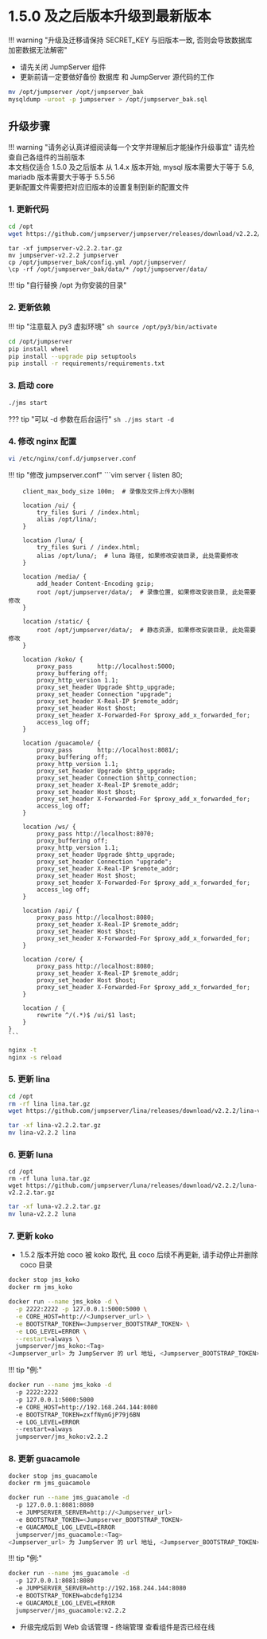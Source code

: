 # 1.5.0 及之后版本升级到最新版本

!!! warning "升级及迁移请保持 SECRET_KEY 与旧版本一致, 否则会导致数据库加密数据无法解密"

- 请先关闭 JumpServer 组件
- 更新前请一定要做好备份 数据库 和 JumpServer 源代码的工作

```sh
mv /opt/jumpserver /opt/jumpserver_bak
mysqldump -uroot -p jumpserver > /opt/jumpserver_bak.sql
```

## 升级步骤

!!! warning "请务必认真详细阅读每一个文字并理解后才能操作升级事宜"
    请先检查自己各组件的当前版本  
    本文档仅适合 1.5.0 及之后版本
    从 1.4.x 版本开始, mysql 版本需要大于等于 5.6, mariadb 版本需要大于等于 5.5.56  
    更新配置文件需要把对应旧版本的设置复制到新的配置文件


### 1. 更新代码

```sh
cd /opt
wget https://github.com/jumpserver/jumpserver/releases/download/v2.2.2/jumpserver-v2.2.2.tar.gz
```

```
tar -xf jumpserver-v2.2.2.tar.gz
mv jumpserver-v2.2.2 jumpserver
cp /opt/jumpserver_bak/config.yml /opt/jumpserver/
\cp -rf /opt/jumpserver_bak/data/* /opt/jumpserver/data/
```

!!! tip "自行替换 /opt 为你安装的目录"

### 2. 更新依赖

!!! tip "注意载入 py3 虚拟环境"
    ```sh
    source /opt/py3/bin/activate
    ```

```sh
cd /opt/jumpserver
pip install wheel
pip install --upgrade pip setuptools
pip install -r requirements/requirements.txt
```

### 3. 启动 core

```sh
./jms start
```

??? tip "可以 -d 参数在后台运行"
    ```sh
    ./jms start -d  
    ```

### 4. 修改 nginx 配置

```sh
vi /etc/nginx/conf.d/jumpserver.conf
```

!!! tip "修改 jumpserver.conf"
    ```vim
    server {
        listen 80;

        client_max_body_size 100m;  # 录像及文件上传大小限制

        location /ui/ {
            try_files $uri / /index.html;
            alias /opt/lina/;
        }

        location /luna/ {
            try_files $uri / /index.html;
            alias /opt/luna/;  # luna 路径, 如果修改安装目录, 此处需要修改
        }

        location /media/ {
            add_header Content-Encoding gzip;
            root /opt/jumpserver/data/;  # 录像位置, 如果修改安装目录, 此处需要修改
        }

        location /static/ {
            root /opt/jumpserver/data/;  # 静态资源, 如果修改安装目录, 此处需要修改
        }

        location /koko/ {
            proxy_pass       http://localhost:5000;
            proxy_buffering off;
            proxy_http_version 1.1;
            proxy_set_header Upgrade $http_upgrade;
            proxy_set_header Connection "upgrade";
            proxy_set_header X-Real-IP $remote_addr;
            proxy_set_header Host $host;
            proxy_set_header X-Forwarded-For $proxy_add_x_forwarded_for;
            access_log off;
        }

        location /guacamole/ {
            proxy_pass       http://localhost:8081/;
            proxy_buffering off;
            proxy_http_version 1.1;
            proxy_set_header Upgrade $http_upgrade;
            proxy_set_header Connection $http_connection;
            proxy_set_header X-Real-IP $remote_addr;
            proxy_set_header Host $host;
            proxy_set_header X-Forwarded-For $proxy_add_x_forwarded_for;
            access_log off;
        }

        location /ws/ {
            proxy_pass http://localhost:8070;
            proxy_buffering off;
            proxy_http_version 1.1;
            proxy_set_header Upgrade $http_upgrade;
            proxy_set_header Connection "upgrade";
            proxy_set_header X-Real-IP $remote_addr;
            proxy_set_header Host $host;
            proxy_set_header X-Forwarded-For $proxy_add_x_forwarded_for;
            access_log off;
        }

        location /api/ {
            proxy_pass http://localhost:8080;
            proxy_set_header X-Real-IP $remote_addr;
            proxy_set_header Host $host;
            proxy_set_header X-Forwarded-For $proxy_add_x_forwarded_for;
        }

        location /core/ {
            proxy_pass http://localhost:8080;
            proxy_set_header X-Real-IP $remote_addr;
            proxy_set_header Host $host;
            proxy_set_header X-Forwarded-For $proxy_add_x_forwarded_for;
        }

        location / {
            rewrite ^/(.*)$ /ui/$1 last;
        }
    }
    ```

```sh
nginx -t
nginx -s reload
```

### 5. 更新 lina

```sh
cd /opt
rm -rf lina lina.tar.gz
wget https://github.com/jumpserver/lina/releases/download/v2.2.2/lina-v2.2.2.tar.gz
```

```sh
tar -xf lina-v2.2.2.tar.gz
mv lina-v2.2.2 lina
```

### 6. 更新 luna

```
cd /opt
rm -rf luna luna.tar.gz
wget https://github.com/jumpserver/luna/releases/download/v2.2.2/luna-v2.2.2.tar.gz
```

```sh
tar -xf luna-v2.2.2.tar.gz
mv luna-v2.2.2 luna
```

### 7. 更新 koko

- 1.5.2 版本开始 coco 被 koko 取代, 且 coco 后续不再更新, 请手动停止并删除 coco 目录

```sh
docker stop jms_koko
docker rm jms_koko
```

```sh
docker run --name jms_koko -d \
  -p 2222:2222 -p 127.0.0.1:5000:5000 \
  -e CORE_HOST=http://<Jumpserver_url> \
  -e BOOTSTRAP_TOKEN=<Jumpserver_BOOTSTRAP_TOKEN> \
  -e LOG_LEVEL=ERROR \
  --restart=always \
  jumpserver/jms_koko:<Tag>
<Jumpserver_url> 为 JumpServer 的 url 地址, <Jumpserver_BOOTSTRAP_TOKEN> 需要从 jumpserver/config.yml 里面获取, 保证一致, <Tag> 是版本
```

!!! tip "例:"
```sh
docker run --name jms_koko -d
  -p 2222:2222
  -p 127.0.0.1:5000:5000
  -e CORE_HOST=http://192.168.244.144:8080
  -e BOOTSTRAP_TOKEN=zxffNymGjP79j6BN
  -e LOG_LEVEL=ERROR
  --restart=always
  jumpserver/jms_koko:v2.2.2
```

### 8. 更新 guacamole

```sh
docker stop jms_guacamole
docker rm jms_guacamole
```

```sh
docker run --name jms_guacamole -d
  -p 127.0.0.1:8081:8080
  -e JUMPSERVER_SERVER=http://<Jumpserver_url>
  -e BOOTSTRAP_TOKEN=<Jumpserver_BOOTSTRAP_TOKEN>
  -e GUACAMOLE_LOG_LEVEL=ERROR
  jumpserver/jms_guacamole:<Tag>
<Jumpserver_url> 为 JumpServer 的 url 地址, <Jumpserver_BOOTSTRAP_TOKEN> 需要从 jumpserver/config.yml 里面获取, 保证一致, <Tag> 是版本
```

!!! tip "例:"
```sh
docker run --name jms_guacamole -d
  -p 127.0.0.1:8081:8080
  -e JUMPSERVER_SERVER=http://192.168.244.144:8080
  -e BOOTSTRAP_TOKEN=abcdefg1234
  -e GUACAMOLE_LOG_LEVEL=ERROR
  jumpserver/jms_guacamole:v2.2.2
```

- 升级完成后到 Web 会话管理 - 终端管理 查看组件是否已经在线
